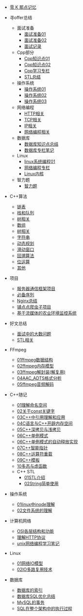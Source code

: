 * [零 K 那点记忆](/README.md)

* 寻offer总结
  * 面试准备  
    * [面试准备01](/寻offer总结/我要进大厂/面试准备01.md)
    * [面试准备02](/寻offer总结/我要进大厂/面试准备02.md)
    * [面试记录](/寻offer总结/我要进大厂/面试记录.md)
  * Cpp部分
    * [Cpp知识点01](/寻offer总结/Cpp基础/Cpp知识点01.md)
    * [Cpp知识点02](/寻offer总结/Cpp基础/Cpp知识点02.md)
    * [Cpp学习专栏](/寻offer总结/Cpp基础/Cpp学习专栏/Cpp学习笔记.md)
    * [STL总结](/寻offer总结/Cpp基础/STL总结.md)
  * 操作系统
    * [操作系统01](/寻offer总结/操作系统/操作系统01.md) 
    * [操作系统02](/寻offer总结/操作系统/操作系统02.md) 
    * [操作系统03](/寻offer总结/操作系统/操作系统03.md) 
  * 网络编程
    * [HTTP相关](/寻offer总结/计算机网络/HTTP相关.md) 
    * [TCP相关](/寻offer总结/计算机网络/TCP相关.md) 
    * [IP相关](/寻offer总结/计算机网络/IP相关.md) 
    * [网络编程相关](/寻offer总结/计算机网络/网络编程相关.md) 
  * 数据库
    * [数据库知识点总结](/寻offer总结/数据库/数据库知识点总结.md) 
    * [数据库专栏笔记](/寻offer总结/数据库/数据库专栏学习/数据库专栏笔记.md) 
  * Linux
    * [linux系统编程01](/寻offer总结/linux编程/Linux系统编程1.md)
    * [网络编程专栏](/寻offer总结/计算机网络/网络编程专栏学习/网络编程学习笔记.md)
    * [Linux内核](/寻offer总结/linux编程/Linux内核.md)
  * 智力题
    * [智力题](/寻offer总结/智力题/智力题01.md)

* C++算法
  * [链表](/算法/我要进大厂/链表.md)
  * [栈和队列](/算法/我要进大厂/栈和队列.md)
  * [树相关](/算法/我要进大厂/树相关.md)
  * [数组](/算法/我要进大厂/数组.md)
  * [树相关](/算法/我要进大厂/树相关.md)
  * [字符串](/算法/我要进大厂/字符串.md)
  * [动态规划](/算法/我要进大厂/动态规划.md)
  * [滑动窗口](/算法/我要进大厂/滑动窗口.md)
  * [回溯算法](/算法/我要进大厂/回溯算法.md)
  * [位运算](/算法/我要进大厂/位运算.md)
  * [其他](/算法/我要进大厂/其他.md)

* 项目
  * [服务器通信框架项目](/Cpp项目/通讯实战项目/note.md)
  * [必备序列](/Cpp项目/通讯实战项目/必背系列.md)
  * [Nginx总结](/Cpp项目/通讯实战项目/nginx总结.md)
  * [铺点点爬虫子项目](/Cpp项目/铺点点爬虫子项目/projectdoc.md)
  * [基于流媒体的农业环境监控系统](/Cpp项目/基于流媒体的农业环境监控系统/ProjectNote.md)



* 好文总结
  * [面试中的大数问题](/好文总结/面试中的大数问题.md)
  * [STL相关](/好文总结/STL相关.md)
* FFmpeg
  * [01ffmpeg数据结构](/音视频开发/ffmpeg/01ffmpeg数据结构.md)
  * [02ffmpeg内存模型](/音视频开发/ffmpeg/02ffmpeg内存模型.md)
  * [03ffmpeg解封装(解复用)](/音视频开发/ffmpeg/03ffmpeg解封装(解复用).md)
  * [04AAC_ADTS格式分析](/音视频开发/ffmpeg/04AAC_ADTS格式分析.md)
  * [05ffmpeg音频解码](/音视频开发/ffmpeg/05ffmpeg音频解码.md)

* C++随记
  * [01理解命名空间](/C++随记/01理解命名空间.md)
  * [02关于const关键字](/C++随记/02关于const关键字.md)
  * [03C++中引用理解和应用](/C++随记/03C++中引用理解和应用.md)
  * [04C语言与C++开辟内存空间](/C++随记/04C语言与C++开辟内存空间.md)
  * [05C++深拷贝与浅拷贝](/C++随记/05C++深拷贝和浅拷贝.md)
  * [06C++单例模式](/C++随记/06C++单例模式.md)
  * [06C++单例模式的自动释放实现](/C++随记/06C++单例模式的自动释放实现.md)
  * [07C++智能指针](/C++随记/07C++智能指针.md)
  * [08C++运算符重载](/C++随记/08C++运算符重载.md)
  * [09C++模板](/C++随记/09C++模板.md)
  * [10多态与虚函数](/C++随记/10多态与虚函数.md)
  * C++ STL
    * [01STL介绍](/C++随记/STL学习/01STL介绍.md)
    * [02String简单使用](/C++随记/STL学习/02string简单使用.md)

* 操作系统
  * [01linux中inode理解](/操作系统/01linux中inode理解.md)
  * [02文件系统的理解](/操作系统/02文件系统的理解.md)

* 计算机网络
  * [OSI各层结构和功能](/计算机网络/OSI与TcpIp各层的结构和功能.md)
  * [理解HTTP协议](/计算机网络/理解HTTP协议.md)
  * [unix网络编程学习笔记](/计算机网络/unix网络编程学习笔记.md)
  
* Linux
  * [01网络IO模型](/Linux/01网络IO模型.md)
  * [02IO多路复用技术](/Linux/02IO多路复用技术.md)

* 数据库
  * [数据库的索引](/数据库/数据库的索引.md)
  * [数据库SQL优化总结](/数据库/数据库SQL优化总结.md)
  * [MySQL的事务](/数据库/MySQL的事务.md)
  * [SQL在整个架构中的执行过程](/数据库/SQL在整个架构中的执行过程.md)
  


